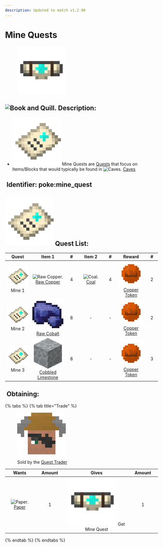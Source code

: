 ```yaml
---
description: Updated to match v1.2.90
---
```


# Mine Quests

<figure><img src="https://github.com/ItsMePok/PFE/blob/wikiAssets/wikiMain/uo_mine_quest.png?raw=true" alt=""><figcaption></figcaption></figure>

## <img src="https://minecraft.wiki/images/Book_and_Quill_JE2_BE2.png?2128f" alt="Book and Quill." data-size="line"> Description: <a href="#description" id="description"></a>

* <img src="https://github.com/ItsMePok/PFE/blob/wikiAssets/wikiMain/mine_quest.png?raw=true" alt="Mine Quest." data-size="line"> Mine Quests are [Quests](./) that focus on Items/Blocks that would typically be found in ![Caves.](https://minecraft.wiki/images/EnvSprite_noise-cave.png?a015a) [Caves](https://minecraft.wiki/w/Cave)

## <img src="https://minecraft.wiki/images/Name_Tag_JE2_BE2.png?cbdc1" alt="" data-size="line"> Identifier: **poke:mine\_quest** <a href="#identifier" id="identifier"></a>

## <img src="https://github.com/ItsMePok/PFE/blob/wikiAssets/wikiMain/mine_quest.png?raw=true" alt="Mine Quest." data-size="line"> Quest List: <a href="#quest-list" id="quest-list"></a>

<table><thead><tr><th width="114" align="center">Quest</th><th width="155" align="center">Item 1</th><th width="53" align="center">#</th><th width="137" align="center">Item 2</th><th width="54" align="center">#</th><th width="133" align="center">Reward</th><th width="53" align="center">#</th></tr></thead><tbody><tr><td align="center"><img src="https://github.com/ItsMePok/PFE/blob/wikiAssets/wikiMain/mine_quest.png?raw=true" alt="Mine Quest." data-size="line"> Mine 1</td><td align="center"><img src="https://minecraft.wiki/images/Raw_Copper_JE3_BE2.png?61c79" alt="Raw Copper." data-size="line"> <a href="https://minecraft.wiki/w/Raw_Copper">Raw Copper</a></td><td align="center">4</td><td align="center"><img src="https://minecraft.wiki/images/Coal_JE4_BE3.png?165e9" alt="Coal." data-size="line"> <a href="https://minecraft.wiki/w/Coal">Coal</a></td><td align="center">4</td><td align="center"><img src="https://github.com/ItsMePok/PFE/blob/wikiAssets/wikiMain/copper_token.png?raw=true" alt="Copper Token." data-size="line"> <a href="../currency/tokens/copper-token.md">Copper Token</a></td><td align="center">2</td></tr><tr><td align="center"><img src="https://github.com/ItsMePok/PFE/blob/wikiAssets/wikiMain/mine_quest.png?raw=true" alt="Mine Quest." data-size="line"> Mine 2</td><td align="center"><img src="https://github.com/ItsMePok/PFE/blob/wikiAssets/wikiMain/raw_cobalt.png?raw=true" alt="Raw Cobalt." data-size="line"> <a href="../raw-ore/raw-cobalt.md">Raw Cobalt</a></td><td align="center">8</td><td align="center">-</td><td align="center">-</td><td align="center"><img src="https://github.com/ItsMePok/PFE/blob/wikiAssets/wikiMain/copper_token.png?raw=true" alt="Copper Token." data-size="line"> <a href="../currency/tokens/copper-token.md">Copper Token</a></td><td align="center">2</td></tr><tr><td align="center"><img src="https://github.com/ItsMePok/PFE/blob/wikiAssets/wikiMain/mine_quest.png?raw=true" alt="Mine Quest." data-size="line"> Mine 3</td><td align="center"><img src="https://github.com/ItsMePok/PFE/blob/wikiAssets/blockRenders/CobbledLimestone.png?raw=true" alt="Cobbled Limestone." data-size="line"> <a href="../../blocks/misc/cobbled-limestone.md">Cobbled Limestone</a></td><td align="center">8</td><td align="center">-</td><td align="center">-</td><td align="center"><img src="https://github.com/ItsMePok/PFE/blob/wikiAssets/wikiMain/copper_token.png?raw=true" alt="Copper Token." data-size="line"> <a href="../currency/tokens/copper-token.md">Copper Token</a></td><td align="center">3</td></tr></tbody></table>

## <img src="https://minecraft.wiki/images/thumb/Crafting_Table_JE4_BE3.png/150px-Crafting_Table_JE4_BE3.png?5767f" alt="" data-size="line"> Obtaining: <a href="#obtaining" id="obtaining"></a>

{% tabs %}
{% tab title="Trade" %}
<figure><img src="https://github.com/ItsMePok/PFE/blob/wikiAssets/entity_icon/quest_trader.png?raw=true" alt=""><figcaption><p>Sold by the <a href="../../mobs/traders/quest-trader.md">Quest Trader</a></p></figcaption></figure>

<table data-full-width="false"><thead><tr><th align="center">Wants</th><th width="88" align="center">Amount</th><th align="center">Gives</th><th width="85" align="center">Amount</th></tr></thead><tbody><tr><td align="center"><img src="https://minecraft.wiki/images/Paper_JE2_BE2.png?9c3be" alt="Paper." data-size="line"> <a href="https://minecraft.wiki/w/Paper">Paper</a></td><td align="center">1</td><td align="center"><img src="https://github.com/ItsMePok/PFE/blob/wikiAssets/wikiMain/uo_mine_quest.png?raw=true" alt="Get Mine Quest." data-size="line"> Get Mine Quest</td><td align="center">1</td></tr></tbody></table>
{% endtab %}
{% endtabs %}
